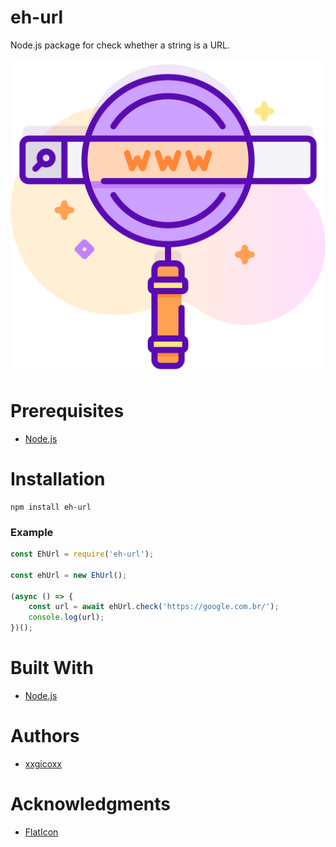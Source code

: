 # eh-url
Node.js package for check whether a string is a URL.

<p align="center">
  <img src="assets/imgs/eh-url.png">
</p>

# Prerequisites
* [Node.js](https://nodejs.org/en/)

# Installation
````
npm install eh-url
````

### Example
```javascript
const EhUrl = require('eh-url');

const ehUrl = new EhUrl();

(async () => {
    const url = await ehUrl.check('https://google.com.br/');
    console.log(url);
})();
```

# Built With
* [Node.js](https://nodejs.org/en/)

# Authors
* [xxgicoxx](https://github.com/xxgicoxx)

# Acknowledgments
* [FlatIcon](https://www.flaticon.com/)